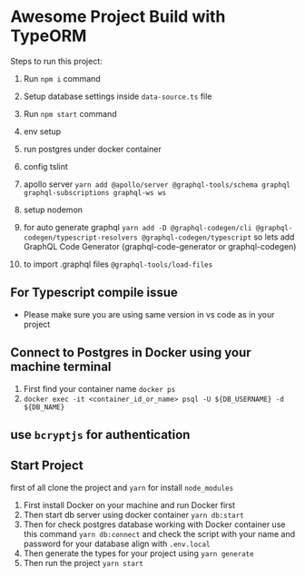 # Awesome Project Build with TypeORM

Steps to run this project:

1. Run `npm i` command
2. Setup database settings inside `data-source.ts` file
3. Run `npm start` command


1. env setup
2. run postgres under docker container
3. config tslint
4. apollo server `yarn add @apollo/server @graphql-tools/schema graphql graphql-subscriptions graphql-ws ws`
5. setup nodemon
6. for auto generate graphql `yarn add -D @graphql-codegen/cli @graphql-codegen/typescript-resolvers @graphql-codegen/typescript` so lets add GraphQL Code Generator (graphql-code-generator or graphql-codegen)
7. to import .graphql files `@graphql-tools/load-files`

## For Typescript compile issue
- Please make sure you are using same version in vs code as in your project

## Connect to Postgres in Docker using your machine terminal
1. First find your container name `docker ps`
2. `docker exec -it <container_id_or_name> psql -U ${DB_USERNAME} -d ${DB_NAME}`

## use `bcryptjs` for authentication

## Start Project

first of all clone the project and `yarn` for install `node_modules`

1. First install Docker on your machine and run Docker first
2. Then start db server using docker container `yarn db:start`
3. Then for check postgres database working with Docker container use this command  `yarn db:connect` and check the script with your name and password for your database align with  `.env.local`
4. Then generate the types for your project using `yarn generate` 
5. Then run the project `yarn start`